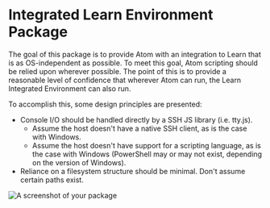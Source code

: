 # Integrated Learn Environment Package

The goal of this package is to provide Atom with an integration to Learn that is as OS-independent as possible. To meet this goal, Atom scripting should be relied upon wherever possible. The point of this is to provide a reasonable level of confidence that wherever Atom can run, the Learn Integrated Environment can also run.

To accomplish this, some design principles are presented:

* Console I/O should be handled directly by a SSH JS library (i.e. tty.js).
  * Assume the host doesn't have a native SSH client, as is the case with Windows.
  * Assume the host doesn't have support for a scripting language, as is the case with Windows (PowerShell may or may not exist, depending on the version of Windows).
* Reliance on a filesystem structure should be minimal. Don't assume certain paths exist.

![A screenshot of your package](https://f.cloud.github.com/assets/69169/2290250/c35d867a-a017-11e3-86be-cd7c5bf3ff9b.gif)
